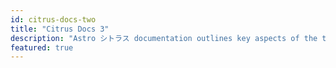 ```yaml
---
id: citrus-docs-two
title: "Citrus Docs 3"
description: "Astro シトラス documentation outlines key aspects of the template, describing its core functionality for blog management and project documentation setup"
featured: true
---
```

